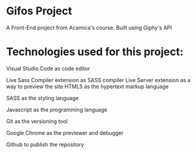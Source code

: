 # Gifos Project 
A Front-End project from Acamica's course. Built using Giphy's API

# Technologies used for this project:
Visual Studio Code as code editor

Live Sass Compiler extension as SASS compiler
Live Server extension as a way to preview the site
HTML5 as the hypertext markup language

SASS as the styling language

Javascript as the programming language

Git as the versioning tool

Google Chrome as the previewer and debugger

Github to publish the repository

